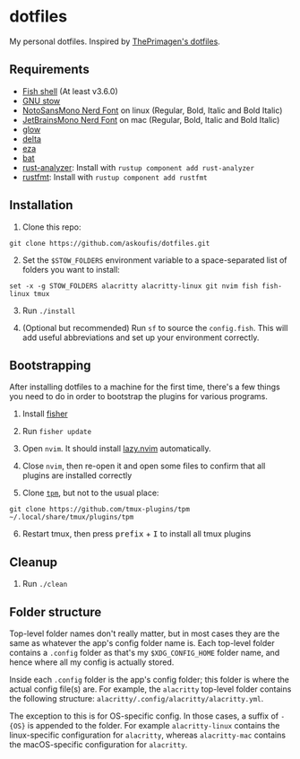 # dotfiles

My personal dotfiles.
Inspired by [ThePrimagen's dotfiles].

[theprimagen's dotfiles]: https://github.com/ThePrimeagen/.dotfiles

## Requirements

- [Fish shell] (At least v3.6.0)
- [GNU stow]
- [NotoSansMono Nerd Font][nerd fonts] on linux (Regular, Bold, Italic and Bold Italic)
- [JetBrainsMono Nerd Font][nerd fonts] on mac (Regular, Bold, Italic and Bold Italic)
- [glow]
- [delta]
- [eza]
- [bat]
- [rust-analyzer]: Install with `rustup component add rust-analyzer`
- [rustfmt]: Install with `rustup component add rustfmt`

[fish shell]: https://fishshell.com/
[gnu stow]: https://www.gnu.org/software/stow/
[nerd fonts]: https://www.nerdfonts.com/font-downloads
[glow]: https://github.com/charmbracelet/glow
[delta]: https://github.com/dandavison/delta
[eza]: https://github.com/SEEK-Jobs/metropolis/pull/3248
[bat]: https://github.com/SEEK-Jobs/metropolis/pull/3248
[rust-analyzer]: https://github.com/rust-lang/rust-analyzer
[rustfmt]: https://github.com/rust-lang/rustfmt

## Installation

1. Clone this repo:

```fish
git clone https://github.com/askoufis/dotfiles.git
```

2. Set the `$STOW_FOLDERS` environment variable to a space-separated list of folders you want to install:

```fish
set -x -g STOW_FOLDERS alacritty alacritty-linux git nvim fish fish-linux tmux
```

3. Run `./install`

4. (Optional but recommended) Run `sf` to source the `config.fish`. This will add useful abbreviations and set up your environment correctly.

## Bootstrapping

After installing dotfiles to a machine for the first time, there's a few things you need to do in order to bootstrap the plugins for various programs.

1. Install [fisher]

2. Run `fisher update`

3. Open `nvim`. It should install [lazy.nvim] automatically.

4. Close `nvim`, then re-open it and open some files to confirm that all plugins are installed correctly

5. Clone [`tpm`], but not to the usual place:

```fish
git clone https://github.com/tmux-plugins/tpm ~/.local/share/tmux/plugins/tpm
```

6. Restart tmux, then press <kbd>prefix</kbd> + <kbd>I</kbd> to install all tmux plugins

[fisher]: https://github.com/jorgebucaran/fisher
[lazy.nvim]: https://github.com/folke/lazy.nvim
[`tpm`]: https://github.com/tmux-plugins/tpm

## Cleanup

1. Run `./clean`

## Folder structure

Top-level folder names don't really matter, but in most cases they are the same as whatever the app's config folder name is.
Each top-level folder contains a `.config` folder as that's my `$XDG_CONFIG_HOME` folder name, and hence where all my config is actually stored.

Inside each `.config` folder is the app's config folder; this folder is where the actual config file(s) are.
For example, the `alacritty` top-level folder contains the following structure: `alacritty/.config/alacritty/alacritty.yml`.

The exception to this is for OS-specific config.
In those cases, a suffix of `-{OS}` is appended to the folder.
For example `alacritty-linux` contains the linux-specific configuration for `alacritty`, whereas `alacritty-mac` contains the macOS-specific configuration for `alacritty`.
